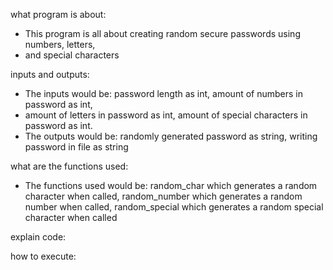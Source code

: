 what program is about:
- This program is all about creating random secure passwords using numbers, letters,
- and special characters

inputs and outputs:
- The inputs would be: password length as int, amount of numbers in password as int,
- amount of letters in password as int, amount of special characters in password as int.
- The outputs would be: randomly generated password as string, writing password in file as string

what are the functions used:
- The functions used would be: random_char which generates a random character when called,
random_number which generates a random number when called, random_special which generates a random
special character when called

explain code:

how to execute: